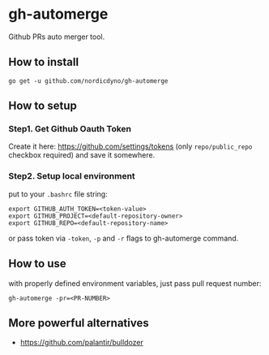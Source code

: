 # gh-automerge

Github PRs auto merger tool.

## How to install

    go get -u github.com/nordicdyno/gh-automerge

## How to setup

### Step1. Get Github Oauth Token

Create it here: https://github.com/settings/tokens (only `repo/public_repo` checkbox required) and save it somewhere.

### Step2. Setup local environment

put to your `.bashrc` file string:

    export GITHUB_AUTH_TOKEN=<token-value>
    export GITHUB_PROJECT=<default-repository-owner>
    export GITHUB_REPO=<default-repository-name>

or pass token via `-token`, `-p` and `-r` flags to gh-automerge command.

## How to use

with properly defined environment variables, just pass pull request number:

    gh-automerge -pr=<PR-NUMBER>

## More powerful alternatives

* https://github.com/palantir/bulldozer